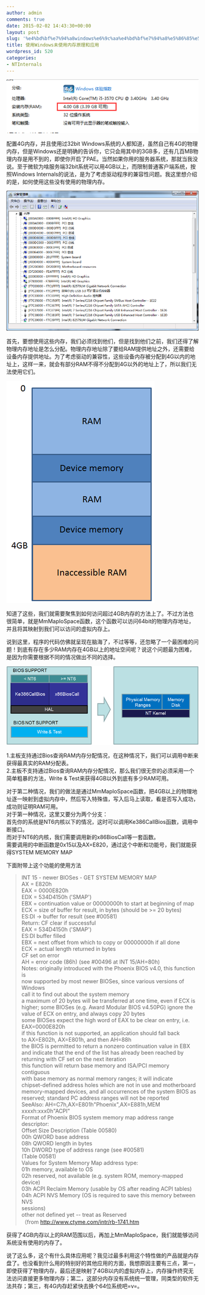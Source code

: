 ```yaml
---
author: admin
comments: true
date: 2015-02-02 14:43:30+00:00
layout: post
slug: '%e4%bd%bf%e7%94%a8windows%e6%9c%aa%e4%bd%bf%e7%94%a8%e5%86%85%e5%ad%98%e5%8e%9f%e7%90%86%e5%92%8c%e5%ba%94%e7%94%a8'
title: 使用Windows未使用内存原理和应用
wordpress_id: 520
categories:
- NTInternals
---
```


[![20150202104522](/uploads/2015/02/20150202104522.png)](/uploads/2015/02/20150202104522.png)

配置4G内存，并且使用过32bit Windows系统的人都知道，虽然自己有4G的物理内存，但是Windows还是明确的告诉你，它只会用其中的3GB多，还有几百MB物理内存是用不到的，即使你开启了PAE。当然如果你用的服务器系统，那就当我没说。至于微软为啥服务端32bit系统可以用4GB以上，而限制普通客户端系统，按照Windows Internals的说法，是为了考虑驱动程序的兼容性问题。我这里想介绍的是，如何使用这些没有使用的物理内存。

[![20150202105145](/uploads/2015/02/20150202105145.png)](/uploads/2015/02/20150202105145.png)

首先，要想使用这些内存，我们必须找到他们，但是找到他们之前，我们还得了解物理内存地址是怎么分配。物理内存地址除了要给RAM提供地址之外，还需要给设备内存提供地址。为了考虑驱动的兼容性，这些设备内存被分配到4G以内的地址上，这样一来，就会有部分RAM不得不分配到4G以外的地址上了，所以我们无法使用它们。

[![20150202110332](/uploads/2015/02/20150202110332.png)](/uploads/2015/02/20150202110332.png)

知道了这些，我们就需要聚焦到如何访问超过4GB内存的方法上了。不过方法也很简单，就是MmMapIoSpace函数，这个函数可以访问64bit的物理内存地址，并且将其映射到我们可以访问的虚拟内存上。

说到这里，程序的代码仿佛就呈现在脑海了，不过等等，还忽略了一个最困难的问题！到底有存在多少RAM内存在4GB以上的地址空间呢？说这个问题最为困难，是因为你需要根据不同的情况做出不同的选择。

[![20150202095553](/uploads/2015/02/20150202095553.png)](/uploads/2015/02/20150202095553.png)

1.主板支持通过Bios查询RAM内存分配情况，在这种情况下，我们可以调用中断来获得最真实的RAM分配表。  
2.主板不支持通过Bios查询RAM内存分配情况，那么我们很无奈的必须采用一个简单粗暴的方法，Write & Test来获得4GB以外到底有多少RAM可用。  

对于第二种情况，我们的做法是通过MmMapIoSpace函数，把4GB以上的物理地址逐一映射到虚拟内存中，然后写入特殊值，写入后马上读取，看是否写入成功，成功则证明RAM可用。  
对于第一种情况，这里又要分为两个分支：  
首先你的系统是NT6内核以下的情况，这时可以调用Ke386CallBios函数，调用中断接口。  
而对于NT6的内核，我们需要调用新的x86BiosCall等一套函数。  
需要调用的中断函数是0x15以及AX=E820，通过这个中断和功能号，我们就能获得SYSTEM MEMORY MAP  

下面附带上这个功能的使用方法  

> INT 15 - newer BIOSes - GET SYSTEM MEMORY MAP  
   AX = E820h  
   EAX = 0000E820h  
   EDX = 534D4150h ('SMAP')  
   EBX = continuation value or 00000000h to start at beginning of map  
   ECX = size of buffer for result, in bytes (should be >= 20 bytes)  
   ES:DI -> buffer for result (see #00581)  
Return: CF clear if successful  
    EAX = 534D4150h ('SMAP')  
    ES:DI buffer filled  
    EBX = next offset from which to copy or 00000000h if all done  
    ECX = actual length returned in bytes  
   CF set on error  
    AH = error code (86h) (see #00496 at INT 15/AH=80h)  
Notes:   originally introduced with the Phoenix BIOS v4.0, this function is  
    now supported by most newer BIOSes, since various versions of Windows  
    call it to find out about the system memory  
   a maximum of 20 bytes will be transferred at one time, even if ECX is  
    higher; some BIOSes (e.g. Award Modular BIOS v4.50PG) ignore the  
    value of ECX on entry, and always copy 20 bytes  
   some BIOSes expect the high word of EAX to be clear on entry, i.e.  
    EAX=0000E820h  
   if this function is not supported, an application should fall back  
    to AX=E802h, AX=E801h, and then AH=88h  
   the BIOS is permitted to return a nonzero continuation value in EBX  
    and indicate that the end of the list has already been reached by  
    returning with CF set on the next iteration  
   this function will return base memory and ISA/PCI memory contiguous  
    with base memory as normal memory ranges; it will indicate  
    chipset-defined address holes which are not in use and motherboard  
    memory-mapped devices, and all occurrences of the system BIOS as  
    reserved; standard PC address ranges will not be reported  
SeeAlso: AH=C7h,AX=E801h"Phoenix",AX=E881h,MEM xxxxh:xxx0h"ACPI"  
Format of Phoenix BIOS system memory map address range descriptor:  
Offset   Size   Description   (Table 00580)  
00h   QWORD   base address  
08h   QWORD   length in bytes  
10h   DWORD   type of address range (see #00581)  
(Table 00581)  
Values for System Memory Map address type:  
01h   memory, available to OS  
02h   reserved, not available (e.g. system ROM, memory-mapped device)  
03h   ACPI Reclaim Memory (usable by OS after reading ACPI tables)  
04h   ACPI NVS Memory (OS is required to save this memory between NVS  
    sessions)  
other   not defined yet -- treat as Reserved  
（from http://www.ctyme.com/intr/rb-1741.htm


获得了4GB内存以上的RAM范围以后，再加上MmMapIoSpace，我们就能够访问系统没有使用的内存了。

说了这么多，这个有什么具体应用呢？我见过最多利用这个特性做的产品就是内存盘了。也没看到什么用的特别好的其他应用的方面，我想原因主要有三点，第一，即使获得了物理内存，最后还是映射了4GB以内的虚拟内存上，内存操作终究无法访问直接更多物理内存；第二，这部分内存没有系统统一管理，同类型的软件无法共存；第三，有4G内存赶紧快去换个64位系统吧=v=。
